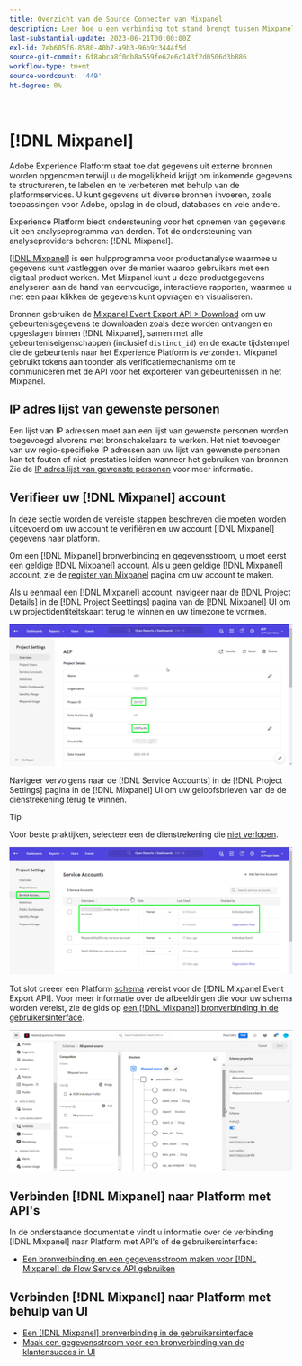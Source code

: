 ```yaml
---
title: Overzicht van de Source Connector van Mixpanel
description: Leer hoe u een verbinding tot stand brengt tussen Mixpanel en Adobe Experience Platform met behulp van API's of de gebruikersinterface.
last-substantial-update: 2023-06-21T00:00:00Z
exl-id: 7eb605f6-8580-40b7-a9b3-96b9c3444f5d
source-git-commit: 6f8abca8f0db8a559fe62e6c143f2d0506d3b886
workflow-type: tm+mt
source-wordcount: '449'
ht-degree: 0%

---
```


# [!DNL Mixpanel]

Adobe Experience Platform staat toe dat gegevens uit externe bronnen worden opgenomen terwijl u de mogelijkheid krijgt om inkomende gegevens te structureren, te labelen en te verbeteren met behulp van de platformservices. U kunt gegevens uit diverse bronnen invoeren, zoals toepassingen voor Adobe, opslag in de cloud, databases en vele andere.

Experience Platform biedt ondersteuning voor het opnemen van gegevens uit een analyseprogramma van derden. Tot de ondersteuning van analyseproviders behoren: [!DNL Mixpanel].

[[!DNL Mixpanel]](https://www.mixpanel.com) is een hulpprogramma voor productanalyse waarmee u gegevens kunt vastleggen over de manier waarop gebruikers met een digitaal product werken. Met Mixpanel kunt u deze productgegevens analyseren aan de hand van eenvoudige, interactieve rapporten, waarmee u met een paar klikken de gegevens kunt opvragen en visualiseren.

Bronnen gebruiken de [Mixpanel Event Export API > Download](https://developer.mixpanel.com/reference/raw-event-export) om uw gebeurtenisgegevens te downloaden zoals deze worden ontvangen en opgeslagen binnen [!DNL Mixpanel], samen met alle gebeurteniseigenschappen (inclusief `distinct_id`) en de exacte tijdstempel die de gebeurtenis naar het Experience Platform is verzonden. Mixpanel gebruikt tokens aan toonder als verificatiemechanisme om te communiceren met de API voor het exporteren van gebeurtenissen in het Mixpanel.

## IP adres lijst van gewenste personen

Een lijst van IP adressen moet aan een lijst van gewenste personen worden toegevoegd alvorens met bronschakelaars te werken. Het niet toevoegen van uw regio-specifieke IP adressen aan uw lijst van gewenste personen kan tot fouten of niet-prestaties leiden wanneer het gebruiken van bronnen. Zie de [IP adres lijst van gewenste personen](../../ip-address-allow-list.md) voor meer informatie.

## Verifieer uw [!DNL Mixpanel] account

In deze sectie worden de vereiste stappen beschreven die moeten worden uitgevoerd om uw account te verifiëren en uw account [!DNL Mixpanel] gegevens naar platform.

Om een [!DNL Mixpanel] bronverbinding en gegevensstroom, u moet eerst een geldige [!DNL Mixpanel] account. Als u geen geldige [!DNL Mixpanel] account, zie de [register van Mixpanel](https://mixpanel.com/register/) pagina om uw account te maken.

Als u eenmaal een [!DNL Mixpanel] account, navigeer naar de [!DNL Project Details] in de [!DNL Project Seettings] pagina van de [!DNL Mixpanel] UI om uw projectidentiteitskaart terug te winnen en uw timezone te vormen.

![mixpanel-project-settings](../../images/tutorials/create/mixpanel-export-events/mixpanel-project-settings.png)

Navigeer vervolgens naar de [!DNL Service Accounts] in de [!DNL Project Settings] pagina in de [!DNL Mixpanel] UI om uw geloofsbrieven van de de dienstrekening terug te winnen.

>[!TIP]
>
>Voor beste praktijken, selecteer een de dienstrekening die [niet verlopen](https://developer.mixpanel.com/reference/service-accounts#service-account-expiration).

![Mixpanel-serviceaccount](../../images/tutorials/create/mixpanel-export-events/mixpanel-service-account.png)

Tot slot creeer een Platform [schema](../../../xdm/schema/composition.md) vereist voor de [!DNL Mixpanel Event Export API]. Voor meer informatie over de afbeeldingen die voor uw schema worden vereist, zie de gids op [een [!DNL Mixpanel] bronverbinding in de gebruikersinterface](../../tutorials/ui/create/analytics/mixpanel.md#additional-resources).

![Schema maken](../../images/tutorials/create/mixpanel-export-events/schema.png)

## Verbinden [!DNL Mixpanel] naar Platform met API&#39;s

In de onderstaande documentatie vindt u informatie over de verbinding [!DNL Mixpanel] naar Platform met API&#39;s of de gebruikersinterface:

* [Een bronverbinding en een gegevensstroom maken voor [!DNL Mixpanel] de Flow Service API gebruiken](../../tutorials/api/create/analytics/mixpanel.md)

## Verbinden [!DNL Mixpanel] naar Platform met behulp van UI

* [Een [!DNL Mixpanel] bronverbinding in de gebruikersinterface](../../tutorials/ui/create/analytics/mixpanel.md)
* [Maak een gegevensstroom voor een bronverbinding van de klantensucces in UI](../../tutorials/ui/dataflow/analytics.md)
